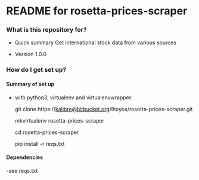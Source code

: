 # README for rosetta-prices-scraper #

### What is this repository for? ###

* Quick summary
Get international stock data from various sources

* Version
1.0.0

### How do I get set up? ###

#### Summary of set up ####
- with python3, virtualenv and virtualenvwrapper:
    
    git clone https://kalibre@bitbucket.org/lhoyos/rosetta-prices-scraper.git
    
    mkvirtualenv rosetta-prices-scraper
    
    cd rosetta-prices-scraper

    pip install -r reqs.txt

#### Dependencies ####
-see reqs.txt